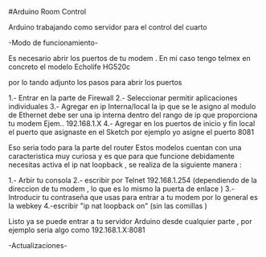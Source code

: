 #Arduino Room Control 

Arduino trabajando como servidor para el control del cuarto 

-Modo de funcionamiento- 

Es necesario abrir los puertos de tu modem . 
En mi caso tengo telmex en concreto el modelo Echolife HG520c 

por lo tando adjunto los pasos para abrir los puertos 

1.- Entrar en la parte de Firewall 
2.- Seleccionar permitir aplicaciones individuales 
3.- Agregar en ip Interna/local la ip que se le asigno al modulo de Ethernet debe ser una ip interna dentro del rango de ip que proporciona tu modem 
Ejem.. 192.168.1.X 
4.- Agregar en los puertos de inicio y fin local el puerto que asignaste en el Sketch por ejemplo yo asigne el puerto 8081 

Eso seria todo para la parte del router 
Estos modelos cuentan con una caracteristica muy curiosa y es que para que funcione debidamente necesitas activa el  ip nat loopback , se realiza de la siguiente manera : 

1.- Arbir tu consola 
2.- escribir por Telnet 192.168.1.254 (dependiendo de la direccion de tu modem , lo que es lo mismo la puerta de enlace )
3.-Introducir tu contraseña que usas para entrar a tu modem por lo general es la webkey 
4.-escribir "ip nat loopback on" (sin las comillas ) 

Listo ya se puede entrar a tu servidor Arduino desde cualquier parte , por ejemplo seria algo como 192.168.1.X:8081 

-Actualizaciones- 

